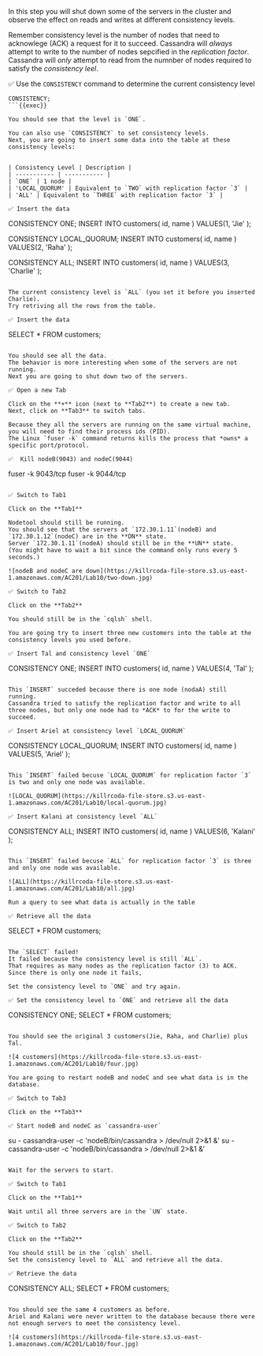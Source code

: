 In this step you will shut down some of the servers in the cluster and observe the effect on reads and writes at different consistency levels.

Remember consistency level is the number of nodes that need to acknowlege (ACK) a request for it to succeed.
Cassandra will *always* attempt to write to the number of nodes sepcified in the *replication factor*.
Cassandra will *only* attempt to read from the numnber of nodes required to satisfy the *consistency leel*.

✅ Use the `CONSISTENCY` command to determine the current consistency level
```
CONSISTENCY;
```{{exec}}

You should see that the level is `ONE`.

You can also use `CONSISTENCY` to set consistency levels.
Next, you are going to insert some data into the table at these consistency levels: 


| Consistency Level | Description |
| ----------- | ----------- |
| `ONE` | 1 node |
| 'LOCAL_QUORUM' | Equivalent to `TWO` with replication factor `3` |
| 'ALL' | Equivalent to `THREE` with replication factor `3` |

✅ Insert the data
```
CONSISTENCY ONE;
INSERT INTO customers( id, name ) VALUES(1, 'Jie' );

CONSISTENCY LOCAL_QUORUM;
INSERT INTO customers( id, name ) VALUES(2, 'Raha' );

CONSISTENCY ALL;
INSERT INTO customers( id, name ) VALUES(3, 'Charlie' );
```{{exec}}

The current consistency level is `ALL` (you set it before you inserted Charlie).
Try retriving all the rows from the table.

✅ Insert the data
```
SELECT * FROM customers;
```{{exec}}

You should see all the data. 
The behavior is more interesting when some of the servers are not running.
Next you are going to shut down two of the servers.

✅ Open a new Tab

Click on the **+** icon (next to **Tab2**) to create a new tab.
Next, click on **Tab3** to switch tabs.

Because they all the servers are running on the same virtual machine, you will need to find their process ids (PID). 
The Linux `fuser -k` command returns kills the process that *owns* a specific port/protocol. 

✅  Kill nodeB(9043) and nodeC(9044) 
```
fuser -k 9043/tcp
fuser -k 9044/tcp
```{{exec}}

✅ Switch to Tab1

Click on the **Tab1**

Nodetool should still be running. 
You should see that the servers at `172.30.1.11`(nodeB) and `172.30.1.12`(nodeC) are in the **DN** state.
Server `172.30.1.11`(nodeA) should still be in the **UN** state.
(You might have to wait a bit since the command only runs every 5 seconds.)

![nodeB and nodeC are down](https://killrcoda-file-store.s3.us-east-1.amazonaws.com/AC201/Lab10/two-down.jpg)

✅ Switch to Tab2

Click on the **Tab2**

You should still be in the `cqlsh` shell.

You are going try to insert three new customers into the table at the consistency levels you used before.

✅ Insert Tal and consistency level `ONE`
```
CONSISTENCY ONE;
INSERT INTO customers( id, name ) VALUES(4, 'Tal' );
```{{exec}}

This `INSERT` succeded because there is one node (nodaA) still running. 
Cassandra tried to satisfy the replication factor and write to all three nodes, but only one node had to *ACK* to for the write to succeed.

✅ Insert Ariel at consistency level `LOCAL_QUORUM`
```
CONSISTENCY LOCAL_QUORUM;
INSERT INTO customers( id, name ) VALUES(5, 'Ariel' );
```{{exec}}

This `INSERT` failed becuse `LOCAL_QUORUM` for replication factor `3` is two and only one node was available.

![LOCAL_QUORUM](https://killrcoda-file-store.s3.us-east-1.amazonaws.com/AC201/Lab10/local-quorum.jpg)

✅ Insert Kalani at consistency level `ALL`
```
CONSISTENCY ALL;
INSERT INTO customers( id, name ) VALUES(6, 'Kalani' );
```{{exec}}

This `INSERT` failed becuse `ALL` for replication factor `3` is three and only one node was available.

![ALL](https://killrcoda-file-store.s3.us-east-1.amazonaws.com/AC201/Lab10/all.jpg)

Run a query to see what data is actually in the table

✅ Retrieve all the data
```
SELECT * FROM customers;
```{{exec}}

The `SELECT` failed!
It failed because the consistency level is still `ALL`.
That requires as many nodes as the replication factor (3) to ACK.
Since there is only one node it fails,

Set the consistency level to `ONE` and try again.

✅ Set the consistency level to `ONE` and retrieve all the data
```
CONSISTENCY ONE;
SELECT * FROM customers;
```{{exec}}

You should see the original 3 customers(Jie, Raha, and Charlie) plus Tal.

![4 customers](https://killrcoda-file-store.s3.us-east-1.amazonaws.com/AC201/Lab10/four.jpg)

You are going to restart nodeB and nodeC and see what data is in the database.

✅ Switch to Tab3

Click on the **Tab3**

✅ Start nodeB and nodeC as `cassandra-user`
```
su - cassandra-user -c 'nodeB/bin/cassandra > /dev/null 2>&1 &'
su - cassandra-user -c 'nodeB/bin/cassandra > /dev/null 2>&1 &'
```{{exec}}

Wait for the servers to start.

✅ Switch to Tab1

Click on the **Tab1**

Wait until all three servers are in the `UN` state.

✅ Switch to Tab2

Click on the **Tab2**

You should still be in the `cqlsh` shell.
Set the consistency level to `ALL` and retrieve all the data.

✅ Retrieve the data
```
CONSISTENCY ALL;
SELECT * FROM customers;
```{{exec}}

You should see the same 4 customers as before.
Ariel and Kalani were never written to the database because there were not enough servers to meet the consistency level.

![4 customers](https://killrcoda-file-store.s3.us-east-1.amazonaws.com/AC201/Lab10/four.jpg)